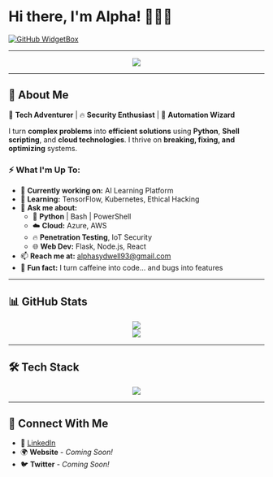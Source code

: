 # Hi there, I'm Alpha! 👨‍💻🚀  

[![GitHub WidgetBox](https://github-widgetbox.vercel.app/api/profile?username=alphac137&data=followers,repositories,stars,commits&theme=darkmode)](https://github.com/Jurredr/github-widgetbox)

---

<p align="center">
  <img src="https://readme-typing-svg.herokuapp.com?font=Fira+Code&size=24&pause=1000&color=F79F1F&center=true&vCenter=true&width=435&lines=Self-Taught+Systems+Engineer;Automation+%26+Cybersecurity+Geek;Cloud+%7C+Python+%7C+PenTesting;Breaking+%7C+Building+%7C+Securing+Systems" />
</p>

---

## 👾 About Me  

🚀 **Tech Adventurer** | 🔥 **Security Enthusiast** | 🤖 **Automation Wizard**  

I turn **complex problems** into **efficient solutions** using **Python**, **Shell scripting**, and **cloud technologies**. I thrive on **breaking, fixing, and optimizing** systems.  

### ⚡ What I'm Up To:  
- 🔭 **Currently working on:** AI Learning Platform  
- 🌱 **Learning:** TensorFlow, Kubernetes, Ethical Hacking  
- 💬 **Ask me about:**  
  - 🐍 **Python** | Bash | PowerShell  
  - ☁️ **Cloud:** Azure, AWS  
  - 🔥 **Penetration Testing**, IoT Security  
  - 🌐 **Web Dev:** Flask, Node.js, React  
- 📫 **Reach me at:** alphasydwell93@gmail.com  
- 🎯 **Fun fact:**  I turn caffeine into code... and bugs into features

---

## 📊 GitHub Stats  

<p align="center">
  <img src="https://github-readme-stats.vercel.app/api/top-langs/?username=alphac137&theme=dark&hide_border=false&include_all_commits=true&count_private=true&layout=compact" />
  <br>
  <img src="https://github-readme-stats.vercel.app/api?username=alphac137&theme=dark&hide_border=false&include_all_commits=true&count_private=true" />
</p>

---

## 🛠️ Tech Stack  

<p align="center">
  <img src="https://skillicons.dev/icons?i=python,bash,powershell,linux,azure,aws,docker,kubernetes,git,vscode,flask,nodejs,react" />
</p>

---

## 🚀 Connect With Me  

- 💼 [LinkedIn](https://za.linkedin.com/in/alpha-sydwell-lebeloane)  
- 🌍 **Website** - *Coming Soon!*  
- 🐦 **Twitter** - *Coming Soon!*  
